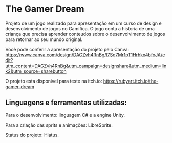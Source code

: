 # The Gamer Dream
Projeto de um jogo realizado para apresentação em um curso de design e desenvolvimento de jogos no Gamifica. O jogo conta a historia de uma criança que precisa aprender conteudos sobre o desenvolvimento de jogos para retornar ao seu mundo original.

Você pode conferir a apresentação do projeto pelo Canva:
https://www.canva.com/design/DAGZvh4RnBg/l7Sq7Mr1pT1Hrhkx4bfoJA/edit?utm_content=DAGZvh4RnBg&utm_campaign=designshare&utm_medium=link2&utm_source=sharebutton

O projeto esta disponivel para teste na itch.io:
https://rubyart.itch.io/the-gamer-dream

## Linguagens e ferramentas utilizadas:
Para o desenvolvimento: linguagem C# e a engine Unity.

Para a criação das sprits e animações: LibreSprite.

Status do projeto:
Hiatus.
